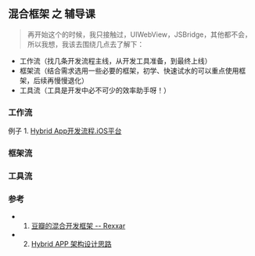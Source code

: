 ## 混合框架 之 辅导课

  > 再开始这个的时候，我只接触过，UIWebView，JSBridge，其他都不会，所以我想，我该去围绕几点去了解下：

  * 工作流（找几条开发流程主线，从开发工具准备，到最终上线）
  * 框架流（结合需求选用一些必要的框架，初学、快速试水的可以重点使用框架，后续再慢慢退化）
  * 工具流（工具是开发中必不可少的效率助手呀！）

### 工作流

  例子 1. [Hybrid App开发流程.iOS平台](https://www.douban.com/note/529517420/?type=rec)

### 框架流


### 工具流


### 参考

  * 1. [豆瓣的混合开发框架 -- Rexxar](http://lincode.github.io/Rexxar-OpenSource)
  * 2. [Hybrid APP 架构设计思路](http://blog.csdn.net/zhangcanyan/article/details/51344187)

